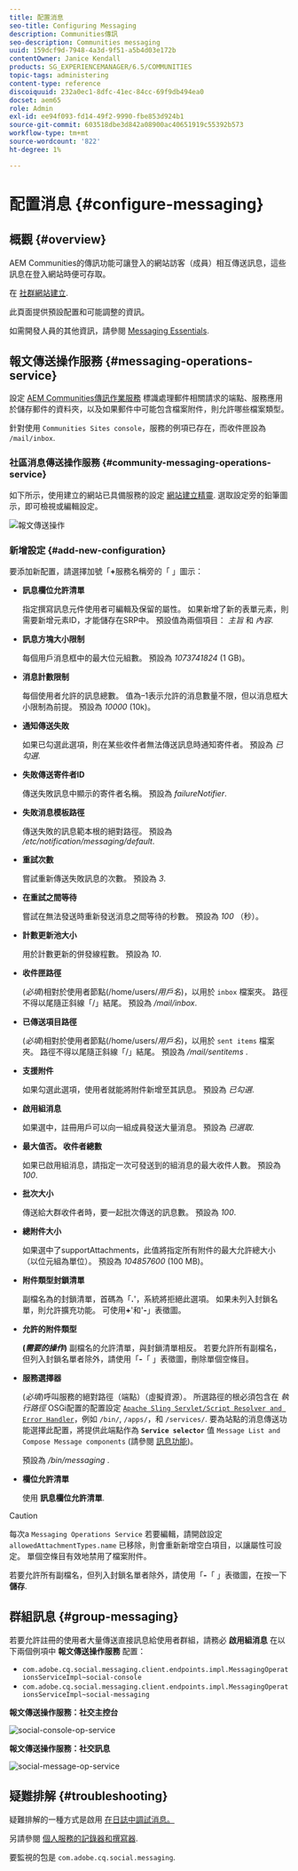 ```yaml
---
title: 配置消息
seo-title: Configuring Messaging
description: Communities傳訊
seo-description: Communities messaging
uuid: 159dcf9d-7948-4a3d-9f51-a5b4d03e172b
contentOwner: Janice Kendall
products: SG_EXPERIENCEMANAGER/6.5/COMMUNITIES
topic-tags: administering
content-type: reference
discoiquuid: 232a0ec1-8dfc-41ec-84cc-69f9db494ea0
docset: aem65
role: Admin
exl-id: ee94f093-fd14-49f2-9990-fbe853d924b1
source-git-commit: 603518dbe3d842a08900ac40651919c55392b573
workflow-type: tm+mt
source-wordcount: '822'
ht-degree: 1%

---
```


# 配置消息 {#configure-messaging}

## 概觀 {#overview}

AEM Communities的傳訊功能可讓登入的網站訪客（成員）相互傳送訊息，這些訊息在登入網站時便可存取。

在 [社群網站建立](/help/communities/sites-console.md).

此頁面提供預設配置和可能調整的資訊。

如需開發人員的其他資訊，請參閱 [Messaging Essentials](/help/communities/essentials-messaging.md).

## 報文傳送操作服務 {#messaging-operations-service}

設定 [AEM Communities傳訊作業服務](https://localhost:4502/system/console/configMgr/com.adobe.cq.social.messaging.client.endpoints.impl.MessagingOperationsServiceImpl) 標識處理郵件相關請求的端點、服務應用於儲存郵件的資料夾，以及如果郵件中可能包含檔案附件，則允許哪些檔案類型。

針對使用 `Communities Sites console`，服務的例項已存在，而收件匣設為 `/mail/inbox`.

### 社區消息傳送操作服務 {#community-messaging-operations-service}

如下所示，使用建立的網站已具備服務的設定 [網站建立精靈](/help/communities/sites-console.md). 選取設定旁的鉛筆圖示，即可檢視或編輯設定。

![報文傳送操作](assets/messaging-operations.png)

### 新增設定 {#add-new-configuration}

要添加新配置，請選擇加號「**+**&#x200B;服務名稱旁的「 」圖示：

* **訊息欄位允許清單**

   指定撰寫訊息元件使用者可編輯及保留的屬性。 如果新增了新的表單元素，則需要新增元素ID，才能儲存在SRP中。 預設值為兩個項目： *主旨* 和 *內容*.

* **訊息方塊大小限制**

   每個用戶消息框中的最大位元組數。 預設為 *1073741824* (1 GB)。

* **消息計數限制**

   每個使用者允許的訊息總數。 值為–1表示允許的消息數量不限，但以消息框大小限制為前提。 預設為 *10000* (10k)。

* **通知傳送失敗**

   如果已勾選此選項，則在某些收件者無法傳送訊息時通知寄件者。 預設為 *已勾選*.

* **失敗傳送寄件者ID**

   傳送失敗訊息中顯示的寄件者名稱。 預設為 *failureNotifier*.

* **失敗消息模板路徑**

   傳送失敗的訊息範本根的絕對路徑。 預設為 */etc/notification/messaging/default*.

* **重試次數**

   嘗試重新傳送失敗訊息的次數。 預設為 *3*.

* **在重試之間等待**

   嘗試在無法發送時重新發送消息之間等待的秒數。 預設為 *100* （秒）。

* **計數更新池大小**

   用於計數更新的併發線程數。 預設為 *10*.

* **收件匣路徑**

   (*必填*)相對於使用者節點(/home/users/*用戶名*)，以用於 `inbox` 檔案夾。 路徑不得以尾隨正斜線「/」結尾。 預設為 */mail/inbox*.

* **已傳送項目路徑**

   (*必填*)相對於使用者節點(/home/users/*用戶名*)，以用於 `sent items` 檔案夾。 路徑不得以尾隨正斜線「/」結尾。 預設為 */mail/sentitems* .

* **支援附件**

   如果勾選此選項，使用者就能將附件新增至其訊息。 預設為 *已勾選*.

* **啟用組消息**

   如果選中，註冊用戶可以向一組成員發送大量消息。 預設為 *已選取*.

* **最大值否。 收件者總數**

   如果已啟用組消息，請指定一次可發送到的組消息的最大收件人數。 預設為 *100*.

* **批次大小**

   傳送給大群收件者時，要一起批次傳送的訊息數。 預設為 *100*.

* **總附件大小**

   如果選中了supportAttachments，此值將指定所有附件的最大允許總大小（以位元組為單位）。 預設為 *104857600* (100 MB)。

* **附件類型封鎖清單**

   副檔名為的封鎖清單，首碼為「**.**&#39;，系統將拒絕此選項。 如果未列入封鎖名單，則允許擴充功能。 可使用&#x200B;**+**&#39;和&#39;**-**」表徵圖。

* **允許的附件類型**

   **(*需要的操作*)** 副檔名的允許清單，與封鎖清單相反。 若要允許所有副檔名，但列入封鎖名單者除外，請使用「**-**「 」表徵圖，刪除單個空條目。

* **服務選擇器**

   (*必填*)呼叫服務的絕對路徑（端點）（虛擬資源）。 所選路徑的根必須包含在 *執行路徑* OSGi配置的配置設定 [ `Apache Sling Servlet/Script Resolver and Error Handler`](https://localhost:4502/system/console/configMgr/org.apache.sling.servlets.resolver.SlingServletResolver)，例如 `/bin/`, `/apps/`，和 `/services/`. 要為站點的消息傳送功能選擇此配置，將提供此端點作為 **`Service selector`** 值 `Message List and Compose Message components` (請參閱 [訊息功能](/help/communities/configure-messaging.md))。

   預設為 */bin/messaging* .

* **欄位允許清單**

   使用 **訊息欄位允許清單**.

>[!CAUTION]
>
>每次a `Messaging Operations Service` 若要編輯，請開啟設定 `allowedAttachmentTypes.name` 已移除，則會重新新增空白項目，以讓屬性可設定。 單個空條目有效地禁用了檔案附件。
>
>若要允許所有副檔名，但列入封鎖名單者除外，請使用「**-**「 」表徵圖，在按一下 **儲存**.

## 群組訊息 {#group-messaging}

若要允許註冊的使用者大量傳送直接訊息給使用者群組，請務必 **啟用組消息** 在以下兩個例項中 **報文傳送操作服務** 配置：

* `com.adobe.cq.social.messaging.client.endpoints.impl.MessagingOperationsServiceImpl~social-console`
* `com.adobe.cq.social.messaging.client.endpoints.impl.MessagingOperationsServiceImpl~social-messaging`

**報文傳送操作服務：社交主控台**

![social-console-op-service](assets/social-console-op-service.png)

**報文傳送操作服務：社交訊息**

![social-message-op-service](assets/social-message-op-service.png)

## 疑難排解 {#troubleshooting}

疑難排解的一種方式是啟用 [在日誌中調試消息。](/help/sites-administering/troubleshooting.md)

另請參閱 [個人服務的記錄器和撰寫器](/help/sites-deploying/configure-logging.md#loggers-and-writers-for-individual-services).

要監視的包是 `com.adobe.cq.social.messaging`.
